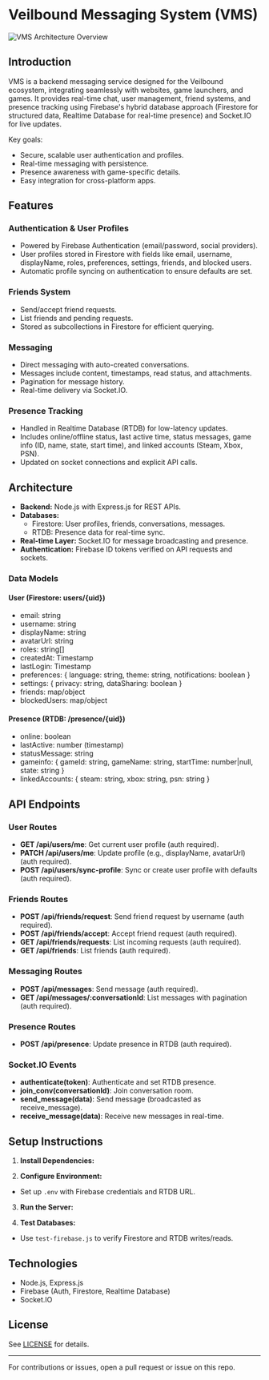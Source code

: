 # Veilbound Messaging System (VMS)

![VMS Architecture Overview](https://via.placeholder.com/800x400?text=VMS+Architecture) <!-- Replace with actual image if available -->

## Introduction

VMS is a backend messaging service designed for the Veilbound ecosystem, integrating seamlessly with websites, game launchers, and games. It provides real-time chat, user management, friend systems, and presence tracking using Firebase's hybrid database approach (Firestore for structured data, Realtime Database for real-time presence) and Socket.IO for live updates.

Key goals:
- Secure, scalable user authentication and profiles.
- Real-time messaging with persistence.
- Presence awareness with game-specific details.
- Easy integration for cross-platform apps.

## Features

### Authentication & User Profiles
- Powered by Firebase Authentication (email/password, social providers).
- User profiles stored in Firestore with fields like email, username, displayName, roles, preferences, settings, friends, and blocked users.
- Automatic profile syncing on authentication to ensure defaults are set.

### Friends System
- Send/accept friend requests.
- List friends and pending requests.
- Stored as subcollections in Firestore for efficient querying.

### Messaging
- Direct messaging with auto-created conversations.
- Messages include content, timestamps, read status, and attachments.
- Pagination for message history.
- Real-time delivery via Socket.IO.

### Presence Tracking
- Handled in Realtime Database (RTDB) for low-latency updates.
- Includes online/offline status, last active time, status messages, game info (ID, name, state, start time), and linked accounts (Steam, Xbox, PSN).
- Updated on socket connections and explicit API calls.

## Architecture

- **Backend:** Node.js with Express.js for REST APIs.
- **Databases:**
  - Firestore: User profiles, friends, conversations, messages.
  - RTDB: Presence data for real-time sync.
- **Real-time Layer:** Socket.IO for message broadcasting and presence.
- **Authentication:** Firebase ID tokens verified on API requests and sockets.

### Data Models

#### User (Firestore: users/{uid})
- email: string
- username: string
- displayName: string
- avatarUrl: string
- roles: string[]
- createdAt: Timestamp
- lastLogin: Timestamp
- preferences: { language: string, theme: string, notifications: boolean }
- settings: { privacy: string, dataSharing: boolean }
- friends: map/object
- blockedUsers: map/object

#### Presence (RTDB: /presence/{uid})
- online: boolean
- lastActive: number (timestamp)
- statusMessage: string
- gameinfo: { gameId: string, gameName: string, startTime: number|null, state: string }
- linkedAccounts: { steam: string, xbox: string, psn: string }

## API Endpoints

### User Routes
- **GET /api/users/me**: Get current user profile (auth required).
- **PATCH /api/users/me**: Update profile (e.g., displayName, avatarUrl) (auth required).
- **POST /api/users/sync-profile**: Sync or create user profile with defaults (auth required).

### Friends Routes
- **POST /api/friends/request**: Send friend request by username (auth required).
- **POST /api/friends/accept**: Accept friend request (auth required).
- **GET /api/friends/requests**: List incoming requests (auth required).
- **GET /api/friends**: List friends (auth required).

### Messaging Routes
- **POST /api/messages**: Send message (auth required).
- **GET /api/messages/:conversationId**: List messages with pagination (auth required).

### Presence Routes
- **POST /api/presence**: Update presence in RTDB (auth required).

### Socket.IO Events
- **authenticate(token)**: Authenticate and set RTDB presence.
- **join_conv(conversationId)**: Join conversation room.
- **send_message(data)**: Send message (broadcasted as receive_message).
- **receive_message(data)**: Receive new messages in real-time.

## Setup Instructions

1. **Install Dependencies:**

2. **Configure Environment:**
- Set up `.env` with Firebase credentials and RTDB URL.

3. **Run the Server:**

4. **Test Databases:**
- Use `test-firebase.js` to verify Firestore and RTDB writes/reads.

## Technologies
- Node.js, Express.js
- Firebase (Auth, Firestore, Realtime Database)
- Socket.IO

## License
See [LICENSE](LICENSE) for details.

---

For contributions or issues, open a pull request or issue on this repo.

